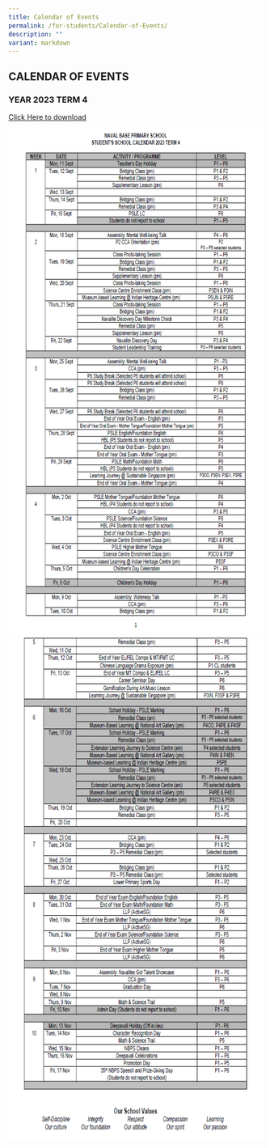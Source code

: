 ```yaml
---
title: Calendar of Events
permalink: /for-students/Calendar-of-Events/
description: ""
variant: markdown
---
```

## CALENDAR OF EVENTS

### YEAR 2023 TERM 4
[Click Here to download](/files/School%20Calendar/2024/Term%203/Student_Calendar_Term3_2024v4.pdf)

<img style="width:1000px;height:1000px;" src="/images/Calendar%20of%20Events/2023/Term%204/term%204%20pic%201.PNG">

<img style="width:1000px;height:1000px;" src="/images/Calendar%20of%20Events/2023/Term%204/term%204%20pic%202.PNG">